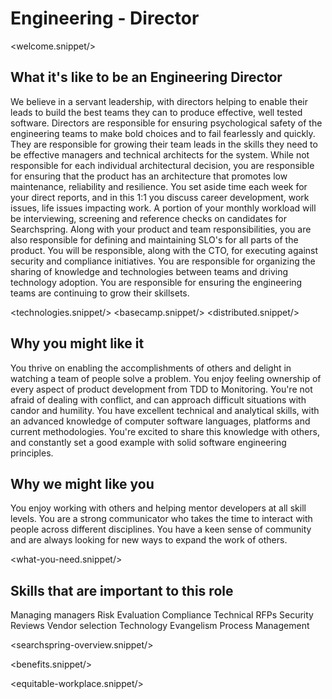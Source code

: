 # Engineering - Director
<welcome.snippet/>

## What it's like to be an Engineering Director
We believe in a servant leadership, with directors helping to enable their leads to build the best teams they can to produce effective, well tested software.
Directors are responsible for ensuring psychological safety of the engineering teams to make bold choices and to fail fearlessly and quickly.  
They are responsible for growing their team leads in the skills they need to be effective managers and technical architects for the system.
While not responsible for each individual architectural decision, you are responsible for ensuring that the product has an architecture that promotes low maintenance, reliability and resilience.
You set aside time each week for your direct reports, and in this 1:1 you discuss career development, work issues, life issues impacting work.
A portion of your monthly workload will be interviewing, screening and reference checks on candidates for Searchspring.
Along with your product and team responsibilities, you are also responsible for defining and maintaining SLO's for all parts of the product.
You will be responsible, along with the CTO, for executing against security and compliance initiatives.
You are responsible for organizing the sharing of knowledge and technologies between teams and driving technology adoption.
You are responsible for ensuring the engineering teams are continuing to grow their skillsets.

<technologies.snippet/>
<basecamp.snippet/>
<distributed.snippet/>

## Why you might like it
You thrive on enabling the accomplishments of others and delight in watching a team of people solve a problem.  You enjoy feeling ownership of every aspect of product development from TDD to Monitoring.  You're not afraid of dealing with conflict, and can approach difficult situations with candor and humility.
You have excellent technical and analytical skills, with an advanced knowledge of computer software languages, platforms and current methodologies. You're excited to share this knowledge with others, and constantly set a good example with solid software engineering principles.

## Why we might like you
You enjoy working with others and helping mentor developers at all skill levels.  You are a strong communicator who takes the time to interact with people across different disciplines. You have a keen sense of community and are always looking for new ways to expand the work of others.

<what-you-need.snippet/>

## Skills that are important to this role

<skills>
Managing managers
Risk Evaluation
Compliance
Technical RFPs
Security Reviews
Vendor selection
Technology Evangelism
Process Management
</skills>
 
<inherit doc="engineering-team-lead.md"/>

<searchspring-overview.snippet/>

<benefits.snippet/>

<equitable-workplace.snippet/>
